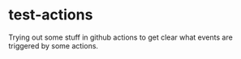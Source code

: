 test-actions
============

Trying out some stuff in github actions to get clear what events are triggered 
by some actions.


